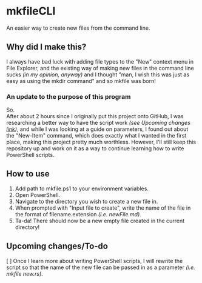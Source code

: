 # mkfileCLI
An easier way to create new files from the command line.

## Why did I make this?
I always have bad luck with adding file types to the "New" context menu in File Explorer, and the existing way of making new files in the command line sucks *(in my opinion, anyway)* and I thought "man, I wish this was just as easy as using the mkdir command" and so mkfile was born!

### An update to the purpose of this program
So.  
After about 2 hours since I originally put this project onto GitHub, I was researching a better way to have the script work *(see Upcoming changes [link](#upcoming-changesto-do))*, and while I was looking at a guide on parameters, I found out about the "New-Item" command, which does exactly what I wanted in the first place, making this project pretty much worthless. However, I'll still keep this repository up and work on it as a way to continue learning how to write PowerShell scripts.

## How to use
1. Add path to mkfile.ps1 to your environment variables.
2. Open PowerShell.
3. Navigate to the directory you wish to create a new file in.
4. When prompted with "Input file to create", write the name of the file in the format of filename.extension *(i.e. newFile.md)*.
5. Ta-da! There should now be a new empty file created in the current directory!

## Upcoming changes/To-do
[ ] Once I learn more about writing PowerShell scripts, I will rewrite the script so that the name of the new file can be passed in as a parameter *(i.e. mkfile new.rs)*.